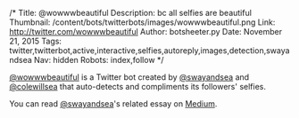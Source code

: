 /*
Title: @wowwwbeautiful
Description: bc all selfies are beautiful
Thumbnail: /content/bots/twitterbots/images/wowwwbeautiful.png
Link: http://twitter.com/wowwwbeautiful
Author: botsheeter.py
Date: November 21, 2015
Tags: twitter,twitterbot,active,interactive,selfies,autoreply,images,detection,swayandsea
Nav: hidden
Robots: index,follow
*/

[@wowwwbeautiful](https://twitter.com/wowwwbeautiful) is a Twitter bot created by [@swayandsea](https://twitter.com/swayandsea) and [@colewillsea](https://twitter.com/colewillsea) that auto-detects and compliments its followers' selfies.

You can read [@swayandsea](https://twitter.com/swayandsea)'s related essay on [Medium](https://medium.com/pieces-of-the-sea/fuck-selfies-9ab348bf44d8#.bqhfgdia7).
